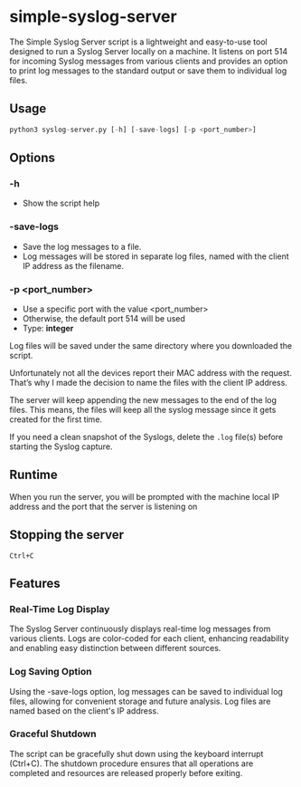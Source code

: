 # simple-syslog-server
The Simple Syslog Server script is a lightweight and easy-to-use tool designed to run a Syslog Server locally on a machine. It listens on port 514 for incoming Syslog messages from various clients and provides an option to print log messages to the standard output or save them to individual log files.

## Usage

```python
python3 syslog-server.py [-h] [-save-logs] [-p <port_number>]
```

## Options
### -h
* Show the script help
### -save-logs
* Save the log messages to a file.
* Log messages will be stored in separate log files, named with the client IP address as the filename.
### -p <port_number>
* Use a specific port with the value <port_number>
* Otherwise, the default port 514 will be used
* Type: **integer**

Log files will be saved under the same directory where you downloaded the script.

Unfortunately not all the devices report their MAC address with the request. That’s why I made the decision to name the files with the client IP address.

The server will keep appending the new messages to the end of the log files.
This means, the files will keep all the syslog message since it gets created for the first time.

If you need a clean snapshot of the Syslogs, delete the `.log` file(s) before starting the Syslog capture.

## Runtime
When you run the server, you will be prompted with the machine local IP address and the port that the server is listening on


## Stopping the server
```
Ctrl+C
```

## Features
### Real-Time Log Display
The Syslog Server continuously displays real-time log messages from various clients. Logs are color-coded for each client, enhancing readability and enabling easy distinction between different sources.

### Log Saving Option
Using the -save-logs option, log messages can be saved to individual log files, allowing for convenient storage and future analysis. Log files are named based on the client's IP address.

### Graceful Shutdown
The script can be gracefully shut down using the keyboard interrupt (Ctrl+C). The shutdown procedure ensures that all operations are completed and resources are released properly before exiting.
